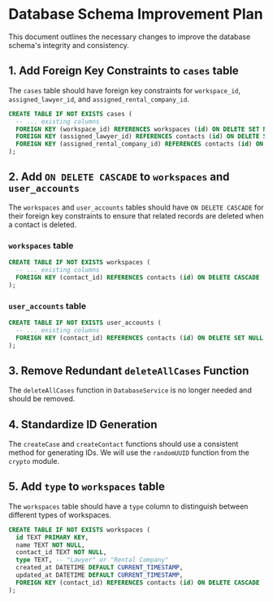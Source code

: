 # Database Schema Improvement Plan

This document outlines the necessary changes to improve the database schema's integrity and consistency.

## 1. Add Foreign Key Constraints to `cases` table

The `cases` table should have foreign key constraints for `workspace_id`, `assigned_lawyer_id`, and `assigned_rental_company_id`.

```sql
CREATE TABLE IF NOT EXISTS cases (
  -- ... existing columns
  FOREIGN KEY (workspace_id) REFERENCES workspaces (id) ON DELETE SET NULL,
  FOREIGN KEY (assigned_lawyer_id) REFERENCES contacts (id) ON DELETE SET NULL,
  FOREIGN KEY (assigned_rental_company_id) REFERENCES contacts (id) ON DELETE SET NULL
);
```

## 2. Add `ON DELETE CASCADE` to `workspaces` and `user_accounts`

The `workspaces` and `user_accounts` tables should have `ON DELETE CASCADE` for their foreign key constraints to ensure that related records are deleted when a contact is deleted.

### `workspaces` table

```sql
CREATE TABLE IF NOT EXISTS workspaces (
  -- ... existing columns
  FOREIGN KEY (contact_id) REFERENCES contacts (id) ON DELETE CASCADE
);
```

### `user_accounts` table

```sql
CREATE TABLE IF NOT EXISTS user_accounts (
  -- ... existing columns
  FOREIGN KEY (contact_id) REFERENCES contacts (id) ON DELETE SET NULL
);
```

## 3. Remove Redundant `deleteAllCases` Function

The `deleteAllCases` function in `DatabaseService` is no longer needed and should be removed.

## 4. Standardize ID Generation

The `createCase` and `createContact` functions should use a consistent method for generating IDs. We will use the `randomUUID` function from the `crypto` module.

## 5. Add `type` to `workspaces` table

The `workspaces` table should have a `type` column to distinguish between different types of workspaces.

```sql
CREATE TABLE IF NOT EXISTS workspaces (
  id TEXT PRIMARY KEY,
  name TEXT NOT NULL,
  contact_id TEXT NOT NULL,
  type TEXT, -- "Lawyer" or "Rental Company"
  created_at DATETIME DEFAULT CURRENT_TIMESTAMP,
  updated_at DATETIME DEFAULT CURRENT_TIMESTAMP,
  FOREIGN KEY (contact_id) REFERENCES contacts (id) ON DELETE CASCADE
);